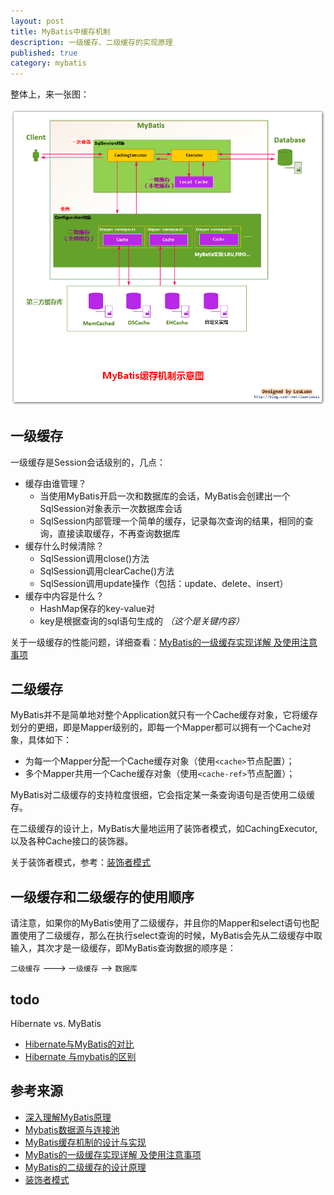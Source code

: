 ```yaml
---
layout: post
title: MyBatis中缓存机制
description: 一级缓存、二级缓存的实现原理
published: true
category: mybatis
---
```





整体上，来一张图：

![](/images/mybatis-cache/mybatis-cache.png)




## 一级缓存

一级缓存是Session会话级别的，几点：

* 缓存由谁管理？
	* 当使用MyBatis开启一次和数据库的会话，MyBatis会创建出一个SqlSession对象表示一次数据库会话
	* SqlSession内部管理一个简单的缓存，记录每次查询的结果，相同的查询，直接读取缓存，不再查询数据库
* 缓存什么时候清除？
	* SqlSession调用close()方法
	* SqlSession调用clearCache()方法
	* SqlSession调用update操作（包括：update、delete、insert）
* 缓存中内容是什么？
	* HashMap保存的key-value对
	* key是根据查询的sql语句生成的 *（这个是关键内容）*

关于一级缓存的性能问题，详细查看：[MyBatis的一级缓存实现详解 及使用注意事项]





## 二级缓存


MyBatis并不是简单地对整个Application就只有一个Cache缓存对象，它将缓存划分的更细，即是Mapper级别的，即每一个Mapper都可以拥有一个Cache对象，具体如下：

* 为每一个Mapper分配一个Cache缓存对象（使用`<cache>`节点配置）；
* 多个Mapper共用一个Cache缓存对象（使用`<cache-ref>`节点配置）；

MyBatis对二级缓存的支持粒度很细，它会指定某一条查询语句是否使用二级缓存。

在二级缓存的设计上，MyBatis大量地运用了装饰者模式，如CachingExecutor, 以及各种Cache接口的装饰器。

关于装饰者模式，参考：[装饰者模式]



## 一级缓存和二级缓存的使用顺序


请注意，如果你的MyBatis使用了二级缓存，并且你的Mapper和select语句也配置使用了二级缓存，那么在执行select查询的时候，MyBatis会先从二级缓存中取输入，其次才是一级缓存，即MyBatis查询数据的顺序是：

`二级缓存`  ———> `一级缓存`  ——> `数据库`



## todo


Hibernate vs. MyBatis

* [Hibernate与MyBatis的对比]
* [Hibernate 与mybatis的区别]


## 参考来源


* [深入理解MyBatis原理]
* [Mybatis数据源与连接池]
* [MyBatis缓存机制的设计与实现]				
* [MyBatis的一级缓存实现详解 及使用注意事项]	
* [MyBatis的二级缓存的设计原理]					
* [装饰者模式]









[NingG]:    http://ningg.github.com  "NingG"

[深入理解MyBatis原理]:		http://blog.csdn.net/column/details/mybatis-principle.html
[Mybatis数据源与连接池]:	http://blog.csdn.net/luanlouis/article/details/37671851?utm_source=tuicool

[MyBatis缓存机制的设计与实现]:						http://blog.csdn.net/luanlouis/article/details/41390801
[MyBatis的一级缓存实现详解 及使用注意事项]:			http://blog.csdn.net/luanlouis/article/details/41280959
[MyBatis的二级缓存的设计原理]:						http://blog.csdn.net/luanlouis/article/details/41408341


[装饰者模式]:				http://blog.csdn.net/luanlouis/article/details/19021803


[Hibernate与MyBatis的对比]:			http://www.cnblogs.com/younggun/archive/2013/08/04/3235878.html
[Hibernate 与mybatis的区别]:		http://blog.csdn.net/julinfeng/article/details/19821923



